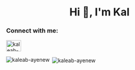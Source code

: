 <h1 align="center">Hi 👋, I'm Kal</h1>

<h3 align="left">Connect with me:</h3>
<p align="left">
<a href="https://linkedin.com/in/kaleab-ayenew-7ba768202" target="blank"><img align="center" src="https://raw.githubusercontent.com/rahuldkjain/github-profile-readme-generator/master/src/images/icons/Social/linked-in-alt.svg" alt="kaleab-ayenew-7ba768202" height="30" width="40" /></a>
</p>



<p><img align="left" src="https://github-readme-stats.vercel.app/api/top-langs?username=kaleab-ayenew&show_icons=true&locale=en&layout=compact" alt="kaleab-ayenew" /></p>

<p>&nbsp;<img align="center" src="https://github-readme-stats.vercel.app/api?username=kaleab-ayenew&show_icons=true&locale=en" alt="kaleab-ayenew" /></p>
